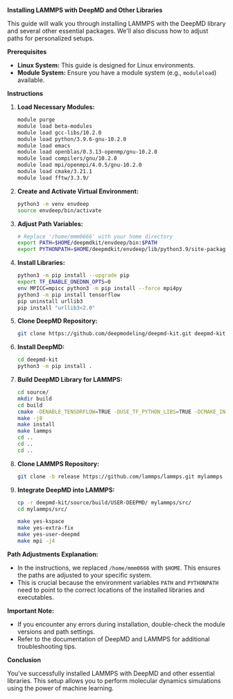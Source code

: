 **Installing LAMMPS with DeepMD and Other Libraries**

This guide will walk you through installing LAMMPS with the DeepMD library and several other essential packages. We'll also discuss how to adjust paths for personalized setups.

**Prerequisites**

* **Linux System:** This guide is designed for Linux environments.
* **Module System:** Ensure you have a module system (e.g., `moduleload`) available.

**Instructions**

1. **Load Necessary Modules:**
   ```bash
   module purge
   module load beta-modules
   module load gcc-libs/10.2.0
   module load python/3.9.6-gnu-10.2.0
   module load emacs
   module load openblas/0.3.13-openmp/gnu-10.2.0
   module load compilers/gnu/10.2.0
   module load mpi/openmpi/4.0.5/gnu-10.2.0
   module load cmake/3.21.1
   module load fftw/3.3.9/
   ```

2. **Create and Activate Virtual Environment:**
   ```bash
   python3 -m venv envdeep
   source envdeep/bin/activate
   ```

3. **Adjust Path Variables:**
   ```bash
   # Replace '/home/mmm0666' with your home directory
   export PATH=$HOME/deepmdkit/envdeep/bin:$PATH
   export PYTHONPATH=$HOME/deepmdkit/envdeep/lib/python3.9/site-packages:$PYTHONPATH
   ```

4. **Install Libraries:**
   ```bash
   python3 -m pip install --upgrade pip
   export TF_ENABLE_ONEDNN_OPTS=0
   env MPICC=mpicc python3 -m pip install --force mpi4py
   python3 -m pip install tensorflow
   pip uninstall urllib3
   pip install "urllib3<2.0"
   ```

5. **Clone DeepMD Repository:**
   ```bash
   git clone https://github.com/deepmodeling/deepmd-kit.git deepmd-kit
   ```

6. **Install DeepMD:**
   ```bash
   cd deepmd-kit
   python3 -m pip install .
   ```

7. **Build DeepMD Library for LAMMPS:**
   ```bash
   cd source/
   mkdir build
   cd build
   cmake -DENABLE_TENSORFLOW=TRUE -DUSE_TF_PYTHON_LIBS=TRUE -DCMAKE_INSTALL_PREFIX=/home/mmm0666/new_deepmdkit/envdeep ..
   make -j8
   make install
   make lammps
   cd ..
   cd ..
   cd ..
   ```

8. **Clone LAMMPS Repository:**
   ```bash
   git clone -b release https://github.com/lammps/lammps.git mylammps
   ```

9. **Integrate DeepMD into LAMMPS:**
   ```bash
   cp -r deepmd-kit/source/build/USER-DEEPMD/ mylammps/src/
   cd mylammps/src/

   make yes-kspace
   make yes-extra-fix
   make yes-user-deepmd
   make mpi -j4
   ```

**Path Adjustments Explanation:**

*   In the instructions, we replaced `/home/mmm0666` with `$HOME`. This ensures the paths are adjusted to your specific system.
*   This is crucial because the environment variables `PATH` and `PYTHONPATH` need to point to the correct locations of the installed libraries and executables.

**Important Note:**

*   If you encounter any errors during installation, double-check the module versions and path settings.
*   Refer to the documentation of DeepMD and LAMMPS for additional troubleshooting tips.

**Conclusion**

You've successfully installed LAMMPS with DeepMD and other essential libraries. This setup allows you to perform molecular dynamics simulations using the power of machine learning.
